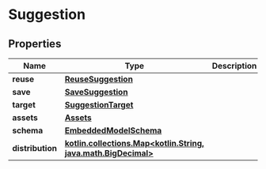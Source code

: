 
# Suggestion

## Properties
Name | Type | Description | Notes
------------ | ------------- | ------------- | -------------
**reuse** | [**ReuseSuggestion**](ReuseSuggestion.md) |  | 
**save** | [**SaveSuggestion**](SaveSuggestion.md) |  | 
**target** | [**SuggestionTarget**](SuggestionTarget.md) |  | 
**assets** | [**Assets**](Assets.md) |  | 
**schema** | [**EmbeddedModelSchema**](EmbeddedModelSchema.md) |  |  [optional]
**distribution** | [**kotlin.collections.Map&lt;kotlin.String, java.math.BigDecimal&gt;**](java.math.BigDecimal) |  |  [optional]



